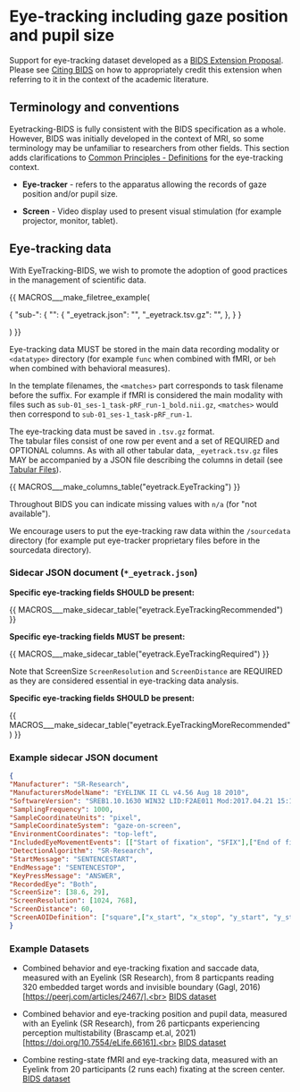 # Eye-tracking including gaze position and pupil size

Support for eye-tracking dataset developed as a
[BIDS Extension Proposal](../extensions.md#bids-extension-proposals).
Please see [Citing BIDS](../introduction.md#citing-bids) on how to
appropriately credit this extension when referring to it in the context
of the academic literature.

## Terminology and conventions

Eyetracking-BIDS is fully consistent with the BIDS specification as a whole.
However, BIDS was initially developed in the context of MRI,
so some terminology may be unfamiliar to researchers from other fields.
This section adds clarifications to
[Common Principles - Definitions](../common-principles.md#definitions) for the
eye-tracking context.

-   **Eye-tracker** - refers to the apparatus allowing the records of gaze
    position and/or pupil size.

-   **Screen** - Video display used to present visual stimulation (for example
    projector, monitor, tablet).

## Eye-tracking data

With EyeTracking-BIDS, we wish to promote the adoption of good practices in
the management of scientific data.

<!--
This block generates a filetree exanple.
A guide for editing it can be found at
 https://github.com/bids-standard/bids-specification/blob/master/macros_doc.md.
-->
{{ MACROS___make_filetree_example(

   {
   "sub-<label>": {
      "<datatype>": {
         "<matches>_eyetrack.json": "",
         "<matches>_eyetrack.tsv.gz": "",
         },
      }
   }

) }}

Eye-tracking data MUST be stored in the main data recording modality or
 `<datatype>` directory (for example `func` when combined with fMRI, or
 `beh` when combined with behavioral measures).

In the template filenames, the `<matches>` part corresponds to task filename
before the suffix. For example if fMRI is considered the main modality with
files such as `sub-01_ses-1_task-pRF_run-1_bold.nii.gz`, `<matches>` would
then correspond to `sub-01_ses-1_task-pRF_run-1`.

The eye-tracking data must be saved in `.tsv.gz` format.<br>
The tabular files consist of one row per event and a set of REQUIRED and
OPTIONAL columns. As with all other tabular data, `_eyetrack.tsv.gz` files MAY
be accompanied by a JSON file describing the columns in detail (see
[Tabular Files](../common-principles.md#tabular-files)).

<!--
This block generates a columns table.
The definitions of these fields can be found in
  src/schema/rules/tabular_data/eyetrack.yaml
and a guide for using macros can be found at
 https://github.com/bids-standard/bids-specification/blob/master/macros_doc.md
-->
{{ MACROS___make_columns_table("eyetrack.EyeTracking") }}

Throughout BIDS you can indicate missing values with `n/a` (for "not
available").<br>

We encourage users to put the eye-tracking raw data within the
 `/sourcedata` directory (for example put eye-tracker proprietary files before
 in the sourcedata directory).

### Sidecar JSON document (`*_eyetrack.json`)

**Specific eye-tracking fields SHOULD be present:**

<!-- This block generates a metadata table.
These tables are defined in
 src/schema/rules/sidecars
The definitions of the fields specified in these tables may be found in
 src/schema/objects/metadata.yaml
A guide for using macros can be found at
 https://github.com/bids-standard/bids-specification/blob/master/macros_doc.md
-->
{{ MACROS___make_sidecar_table("eyetrack.EyeTrackingRecommended") }}

**Specific eye-tracking fields MUST be present:**

<!-- This block generates a metadata table.
These tables are defined in
 src/schema/rules/sidecars
The definitions of the fields specified in these tables may be found in
 src/schema/objects/metadata.yaml
A guide for using macros can be found at
 https://github.com/bids-standard/bids-specification/blob/master/macros_doc.md
-->
{{ MACROS___make_sidecar_table("eyetrack.EyeTrackingRequired") }}

Note that ScreenSize `ScreenResolution` and `ScreenDistance` are REQUIRED as
 they are considered essential in eye-tracking data analysis.

**Specific eye-tracking fields SHOULD be present:**

<!-- This block generates a metadata table.
These tables are defined in
 src/schema/rules/sidecars
The definitions of the fields specified in these tables may be found in
 src/schema/objects/metadata.yaml
A guide for using macros can be found at
 https://github.com/bids-standard/bids-specification/blob/master/macros_doc.md
-->
{{ MACROS___make_sidecar_table("eyetrack.EyeTrackingMoreRecommended") }}

### Example sidecar JSON document

```JSON
{
"Manufacturer": "SR-Research",
"ManufacturersModelName": "EYELINK II CL v4.56 Aug 18 2010",
"SoftwareVersion": "SREB1.10.1630 WIN32 LID:F2AE011 Mod:2017.04.21 15:19 CEST",
"SamplingFrequency": 1000,
"SampleCoordinateUnits": "pixel",
"SampleCoordinateSystem": "gaze-on-screen",
"EnvironmentCoordinates": "top-left",
"IncludedEyeMovementEvents": [["Start of fixation", "SFIX"],["End of fixation", "EFIX"],["Start of saccade", "SSACC"], ["End of saccade", "ESACC"],["Start of blink", "SBLINK"], ["End of blink", "EBLINK"]],
"DetectionAlgorithm": "SR-Research",
"StartMessage": "SENTENCESTART",
"EndMessage": "SENTENCESTOP",
"KeyPressMessage": "ANSWER",
"RecordedEye": "Both",
"ScreenSize": [38.6, 29],
"ScreenResolution": [1024, 768],
"ScreenDistance": 60,
"ScreenAOIDefinition": ["square",["x_start", "x_stop", "y_start", "y_stop"]]
}
```

### Example Datasets

-   Combined behavior and eye-tracking fixation and saccade data,
    measured with an Eyelink (SR Research), from 8 particpants reading 320
    embedded target words and invisible boundary
    (Gagl, 2016)[https://peerj.com/articles/2467/].<br>
    [BIDS dataset](https://tobedefined.soon)

-   Combined behavior and eye-tracking position and pupil data,
    measured with an Eyelink (SR Research), from 26 particpants experiencing
    perception multistability (Brascamp et.al, 2021)[https://doi.org/10.7554/eLife.66161].<br>
    [BIDS dataset](https://tobedefined.soon)

-   Combine resting-state fMRI and eye-tracking data, measured with an Eyelink
    from 20 participants (2 runs each) fixating at the screen center.<br>
    [BIDS dataset](https://openneuro.org/datasets/ds004158/versions/1.0.1)

<!-- TODO Open-neuro dataset, Remi will write something here. -->
